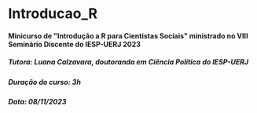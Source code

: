 # Introducao_R
#### Minicurso de "Introdução a R para Cientistas Sociais" ministrado no VIII Seminário Discente do IESP-UERJ 2023
##### Tutora: Luana Calzavara, doutoranda em Ciência Política do IESP-UERJ
##### Duração do curso: 3h
##### Data: 08/11/2023
